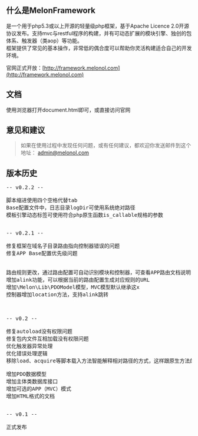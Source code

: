 什么是MelonFramework
-------------
是一个用于php5.3或以上开源的轻量级php框架，基于Apache Licence 2.0开源协议发布。支持mvc与restful程序的构建，并有可动态扩展的模块引擎、独创的包体系、触发器（类aop）等功能。<br />
框架提供了常见的基本操作，非常低的偶合度可以帮助你灵活构建适合自己的开发环境。<br />

官网正式开放：[http://framework.melonol.com](http://framework.melonol.com)

文档
-------------
使用浏览器打开document.html即可，或直接访问官网

意见和建议
-------------
>如果在使用过程中发现任何问题，或有任何建议，都欢迎你发送邮件到这个地址： admin@melonol.com




版本历史
-------------
<pre>
-- v0.2.2 --

脚本缩进使用四个空格代替tab
Base配置文件中，日志目录logDir可使用系统绝对路径
模板引擎动态标签可使用符合php原生函数is_callable规格的参数


-- v0.2.1 --

修复框架在域名子目录路由指向控制器错误的问题
修复APP Base配置优先级问题


路由规则更改，通过路由配置可自动识别模块和控制器，可查看APP路由文档说明
增加alink功能，可以根据当前的路由配置生成对应规则的URL
增加\Melon\Lib\PDOModel模型，MVC模型默认继承这x
控制器增加location方法，支持alink跳转



-- v0.2 --

修复autoload没有权限问题
修复包内文件互相加载没有权限问题
优化触发器异常处理
优化错误处理逻辑
移除load、acquire等脚本载入方法智能解释相对路径的方式，这样跟原生方法的一致性相符

增加PDO数据模型
增加主体类数据库接口
增加可选的APP（MVC）模式
增加HTML格式的文档


-- v0.1 --

正式发布
</pre>